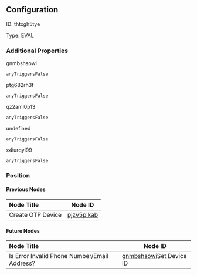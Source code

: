 # 
## Configuration
ID:  thtxgh5tye

Type: EVAL 







### Additional Properties
gnmbshsowi
```string 
anyTriggersFalse
```


ptg682rh3f
```string 
anyTriggersFalse
```


qz2aml0p13
```string 
anyTriggersFalse
```


undefined
```string 
anyTriggersFalse
```


x4iurqyl99
```string 
anyTriggersFalse
```





### Position

#### Previous Nodes
| Node Title | Node ID |
| :------------- | ------------ |
| Create OTP Device | [pjzv5pikab](./pjzv5pikab.md) | 
 
 #### Future Nodes
| Node Title | Node ID |
| :------------- | ------------ |
| Is Error Invalid Phone Number/Email Address? |[gnmbshsowi](./gnmbshsowi.md)Set Device ID |[8oqliw5zps](./8oqliw5zps.md) | 